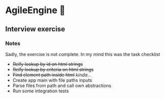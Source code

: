# AgileEngine 🚀 
## Interview exercise 

### Notes
Sadly, the exercise is not complete. In my mind this was the task checklist
 * ~~Reify lookup by id on html strings~~
 * ~~Reify lookup by criteria on html strings~~
 * ~~Find element path inside html~~ _kinda..._
 * Create app main with file paths inputs
 * Parse files from path and call own abstractions
 * Run some integration tests
